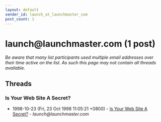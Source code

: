 ```yaml
---
layout: default
sender_id: launch_at_launchmaster_com
post_count: 1
---
```


# launch<span>@</span>launchmaster.com (1 post)

_Be aware that many list participants used multiple email addresses over their time active on the list. As such this page may not contain all threads available._

## Threads

### Is Your Web Site A Secret?
+ 1998-10-23 (Fri, 23 Oct 1998 11:05:21 +0800) - [Is Your Web Site A Secret?](/archive/1998/10/77f79ddc395de94e7e739e001b94c26cf360c17ad4934f13f1a2451ddcb5cd24) - _launch@launchmaster.com_

